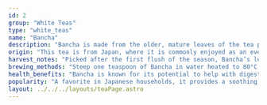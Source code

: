 ```yaml
---
id: 2
group: "White Teas"
type: "white_teas"
name: "Bancha"
description: "Bancha is made from the older, mature leaves of the tea plant harvested later in the season, offering a robust flavor and a comforting aroma."
origin: "This tea is from Japan, where it is commonly enjoyed as an everyday beverage."
harvest_notes: "Picked after the first flush of the season, Bancha’s leaves are larger and more mature, contributing to its fuller flavor."
brewing_methods: "Steep one teaspoon of Bancha in water heated to 80°C (176°F) for 2-3 minutes for a refreshing cup."
health_benefits: "Bancha is known for its potential to help with digestion and support heart health."
popularity: "A favorite in Japanese households, it provides a soothing, everyday tea experience."
layout: ../../../layouts/teaPage.astro
---
```

